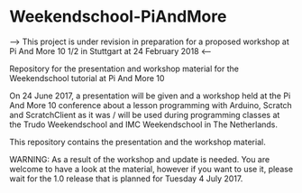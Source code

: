 # Weekendschool-PiAndMore
--> This project is under revision in preparation for a proposed workshop at Pi And More 10 1/2 in Stuttgart at 24 February 2018 <--

Repository for the presentation and workshop material for the Weekendschool tutorial at Pi And More 10

On 24 June 2017, a presentation will be given and a workshop held at the Pi And More 10 conference about a lesson programming with Arduino, Scratch and ScratchClient as it was / will be used during programming classes at the Trudo Weekendschool and IMC Weekendschool in The Netherlands.

This repository contains the presentation and the workshop material.

WARNING: As a result of the workshop and update is needed. You are welcome to have a look at the material, however if you want to use it, please wait for the 1.0 release that is planned for Tuesday 4 July 2017.
